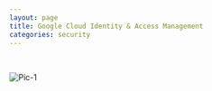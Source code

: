 ```yaml
---
layout: page
title: Google Cloud Identity & Access Management
categories: security
---
```

<br />

![Pic-1](../images/gcp-iam.svg)
<br />
